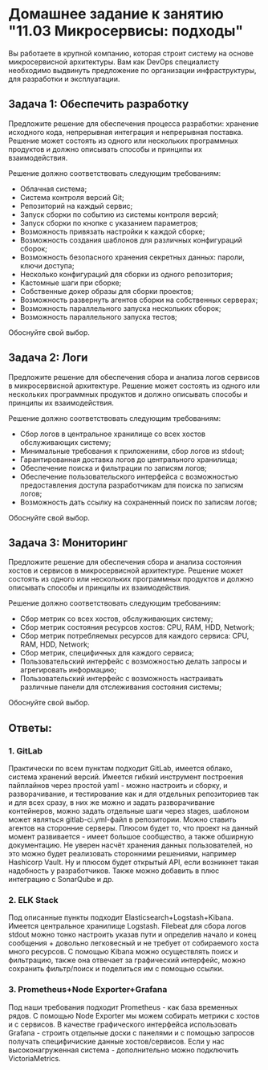 # Домашнее задание к занятию "11.03 Микросервисы: подходы"

Вы работаете в крупной компанию, которая строит систему на основе микросервисной архитектуры.
Вам как DevOps специалисту необходимо выдвинуть предложение по организации инфраструктуры, для разработки и эксплуатации.


## Задача 1: Обеспечить разработку

Предложите решение для обеспечения процесса разработки: хранение исходного кода, непрерывная интеграция и непрерывная поставка. 
Решение может состоять из одного или нескольких программных продуктов и должно описывать способы и принципы их взаимодействия.

Решение должно соответствовать следующим требованиям:
- Облачная система;
- Система контроля версий Git;
- Репозиторий на каждый сервис;
- Запуск сборки по событию из системы контроля версий;
- Запуск сборки по кнопке с указанием параметров;
- Возможность привязать настройки к каждой сборке;
- Возможность создания шаблонов для различных конфигураций сборок;
- Возможность безопасного хранения секретных данных: пароли, ключи доступа;
- Несколько конфигураций для сборки из одного репозитория;
- Кастомные шаги при сборке;
- Собственные докер образы для сборки проектов;
- Возможность развернуть агентов сборки на собственных серверах;
- Возможность параллельного запуска нескольких сборок;
- Возможность параллельного запуска тестов;

Обоснуйте свой выбор.

## Задача 2: Логи

Предложите решение для обеспечения сбора и анализа логов сервисов в микросервисной архитектуре.
Решение может состоять из одного или нескольких программных продуктов и должно описывать способы и принципы их взаимодействия.

Решение должно соответствовать следующим требованиям:
- Сбор логов в центральное хранилище со всех хостов обслуживающих систему;
- Минимальные требования к приложениям, сбор логов из stdout;
- Гарантированная доставка логов до центрального хранилища;
- Обеспечение поиска и фильтрации по записям логов;
- Обеспечение пользовательского интерфейса с возможностью предоставления доступа разработчикам для поиска по записям логов;
- Возможность дать ссылку на сохраненный поиск по записям логов;

Обоснуйте свой выбор.

## Задача 3: Мониторинг

Предложите решение для обеспечения сбора и анализа состояния хостов и сервисов в микросервисной архитектуре.
Решение может состоять из одного или нескольких программных продуктов и должно описывать способы и принципы их взаимодействия.

Решение должно соответствовать следующим требованиям:
- Сбор метрик со всех хостов, обслуживающих систему;
- Сбор метрик состояния ресурсов хостов: CPU, RAM, HDD, Network;
- Сбор метрик потребляемых ресурсов для каждого сервиса: CPU, RAM, HDD, Network;
- Сбор метрик, специфичных для каждого сервиса;
- Пользовательский интерфейс с возможностью делать запросы и агрегировать информацию;
- Пользовательский интерфейс с возможность настраивать различные панели для отслеживания состояния системы;

Обоснуйте свой выбор.

## Ответы:
### 1. GitLab
Практически по всем пунктам подходит GitLab, имеется облако, система хранений версий. Имеется гибкий инструмент построения пайплайнов через простой yaml - можно настроить и сборку, и разворачивание, и тестирование как и для отдельных репозиториев так и для всех сразу, в них же можно и задать разворачивание контейнеров, можно задать отдельные шаги через stages, шаблоном может являться gitlab-ci.yml-файл в репозитории. Можно ставить агентов на сторонние серверы. Плюсом будет то, что проект на данный момент развивается - имеет большое сообщество, а также обширную документацию. Не уверен насчёт хранения данных пользователей, но это можно будет реализовать сторонними решениями, например Hashicorp Vault. Ну и плюсом будет открытый API, если возникнет такая надобность у разработчиков. Также можно добавить в плюс интеграцию с SonarQube и др.

### 2. ELK Stack
Под описанные пункты подходит Elasticsearch+Logstash+Kibana. Имеется центральное хранилище Logstash. Filebeat для сбора логов stdout можно тонко настроить указав пути и определив начало и конец сообщения + довольно легковесный и не требует от собираемого хоста много ресурсов. С помощью Kibana можно осуществлять поиск и фильтрацию, также она отвечает за графический интерфейс, можно сохранить фильтр/поиск и поделиться им с помощью ссылки.

### 3. Prometheus+Node Exporter+Grafana
Под наши требования подходит Prometheus - как база временных рядов. С помощью Node Exporter мы можем собирать метрики с хостов и с сервисов. В качестве графического интерфейса использовать Grafana - строить отдельные доски с панелями и с помощью запросов получать специфичиские данные хостов/сервисов. Если у нас высоконагруженная система - дополнительно можно подключить VictoriaMetrics.
